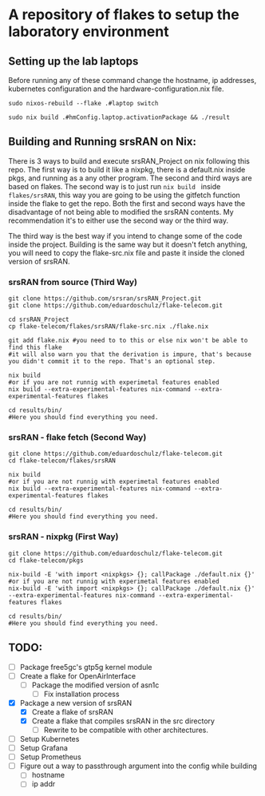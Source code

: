 # A repository of flakes to setup the laboratory environment

## Setting up the lab laptops

Before running any of these command change the hostname, ip addresses, kubernetes configuration and the hardware-configuration.nix file.

```shell
sudo nixos-rebuild --flake .#laptop switch

sudo nix build .#hmConfig.laptop.activationPackage && ./result
```

## Building and Running srsRAN on Nix:

There is 3 ways to build and execute srsRAN_Project on nix following this repo. The first way is to build it like a nixpkg, there is a default.nix inside pkgs, and running as a any other program. The second and third ways are based on flakes. The second way is to just run ```nix build ``` inside ```flakes/srsRAN```, this way you are going to be using the gitfetch function inside the flake to get the repo. Both the first and second ways have the disadvantage of not being able to modified the srsRAN contents. My recommendation it's to either use the second way or the third way.

The third way is the best way if you intend to change some of the code inside the project. Building is the same way but it doesn't fetch anything, you will need to copy the flake-src.nix file and paste it inside the cloned version of srsRAN.

### srsRAN from source (Third Way)
```shell
git clone https://github.com/srsran/srsRAN_Project.git
git clone https://github.com/eduardoschulz/flake-telecom.git

cd srsRAN_Project
cp flake-telecom/flakes/srsRAN/flake-src.nix ./flake.nix

git add flake.nix #you need to to this or else nix won't be able to find this flake
#it will also warn you that the derivation is impure, that's because you didn't commit it to the repo. That's an optional step.

nix build 
#or if you are not runnig with experimetal features enabled
nix build --extra-experimental-features nix-command --extra-experimental-features flakes

cd results/bin/
#Here you should find everything you need.
```

### srsRAN - flake fetch (Second Way)
```shell
git clone https://github.com/eduardoschulz/flake-telecom.git
cd flake-telecom/flakes/srsRAN

nix build 
#or if you are not runnig with experimetal features enabled
nix build --extra-experimental-features nix-command --extra-experimental-features flakes

cd results/bin/
#Here you should find everything you need.
```

### srsRAN - nixpkg (First Way)
```shell
git clone https://github.com/eduardoschulz/flake-telecom.git
cd flake-telecom/pkgs

nix-build -E 'with import <nixpkgs> {}; callPackage ./default.nix {}'
#or if you are not runnig with experimetal features enabled
nix-build -E 'with import <nixpkgs> {}; callPackage ./default.nix {}' --extra-experimental-features nix-command --extra-experimental-features flakes

cd results/bin/
#Here you should find everything you need.
```


## TODO:


- [ ] Package free5gc's gtp5g kernel module
- [ ] Create a flake for OpenAirInterface
    - [ ] Package the modified version of asn1c
        - [ ] Fix installation process
- [x] Package a new version of srsRAN
    - [x] Create a flake of srsRAN
    - [x] Create a flake that compiles srsRAN in the src directory
        - [ ] Rewrite to be compatible with other architectures.
- [ ] Setup Kubernetes
- [ ] Setup Grafana
- [ ] Setup Prometheus
- [ ] Figure out a way to passthrough argument into the config while building
	- [ ] hostname
	- [ ] ip addr

